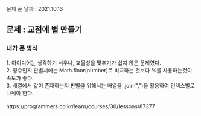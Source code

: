 문제 푼 날짜 : 2021.10.13

<h2>문제 : 교점에 별 만들기</h2>

<h3>내가 푼 방식</h3>
<div>1. 아이디어는 생각하기 쉬우나, 효율성을 맞추기가 쉽지 않은 문제였다.</div>
<div>2. 정수인지 판별시에는 Math.floor(number)로 비교하는 것보다 %를 사용하는것이 속도가 좋다.</div>
<div>3. 배열에서 값이 존재하는지 판별을 위해서는 배열을 .join(",")을 활용하여 인덱스별로 나눠야 한다.</div>

<br>
https://programmers.co.kr/learn/courses/30/lessons/87377
